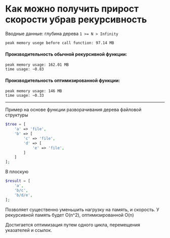 # Как можно получить прирост скорости убрав рекурсивность

Вводные данные: глубина дерева `1 >= N > Infinity`
```
peak memory usege before call function: 97.14 MB
```

#### Производительность обычной рекурсивной функции:
```
peak memory usage: 162.01 MB
time usage: ~0.83
```

#### Производительность оптимизированной функции:
```
peak memory usage: 146 MB
time usage: ~0.33
```

---

Пример на основе функции разворачивания дерева файловой структуры
```php
$tree = [
    'a' => 'file',
    'b' => [
        'c' => 'file',
        'd' => [
            'e' => 'file',
        ]
    ]
];
```

В плоскую
```php
$result = [
    'a',
    'b/c',
    'b/d/e',
];
```

Позволяет существенно уменьшить нагрузку на память, и скорость.
У рекурсивной память будет O(n^2), оптимизированной O(n)

Достигается оптимизация путем одного цикла, перемещения указателей и ссылок.
